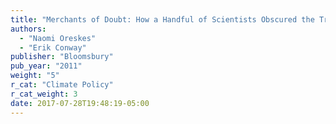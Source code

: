 ```yaml
---
title: "Merchants of Doubt: How a Handful of Scientists Obscured the Truth on Issues from Tobacco Smoke to Global Warming"
authors:
  - "Naomi Oreskes"
  - "Erik Conway"
publisher: "Bloomsbury"
pub_year: "2011"
weight: "5"
r_cat: "Climate Policy"
r_cat_weight: 3
date: 2017-07-28T19:48:19-05:00
---
```

